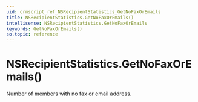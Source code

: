 ```yaml
---
uid: crmscript_ref_NSRecipientStatistics_GetNoFaxOrEmails
title: NSRecipientStatistics.GetNoFaxOrEmails()
intellisense: NSRecipientStatistics.GetNoFaxOrEmails
keywords: GetNoFaxOrEmails()
so.topic: reference
---
```


# NSRecipientStatistics.GetNoFaxOrEmails()

Number of members with no fax or email address.

